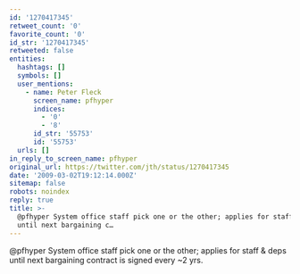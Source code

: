 ```yaml
---
id: '1270417345'
retweet_count: '0'
favorite_count: '0'
id_str: '1270417345'
retweeted: false
entities:
  hashtags: []
  symbols: []
  user_mentions:
    - name: Peter Fleck
      screen_name: pfhyper
      indices:
        - '0'
        - '8'
      id_str: '55753'
      id: '55753'
  urls: []
in_reply_to_screen_name: pfhyper
original_url: https://twitter.com/jth/status/1270417345
date: '2009-03-02T19:12:14.000Z'
sitemap: false
robots: noindex
reply: true
title: >-
  @pfhyper System office staff pick one or the other; applies for staff & deps
  until next bargaining c…
---
```


@pfhyper System office staff pick one or the other; applies for staff & deps until next bargaining contract is signed every ~2 yrs.
